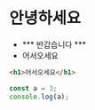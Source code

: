 # 안녕하세요
+ *** 반갑습니다 ***
+ 어서오세요

```html
<h1>어서오세요</h1>
```

```javascript
const a = 3;
console.log(a);
```